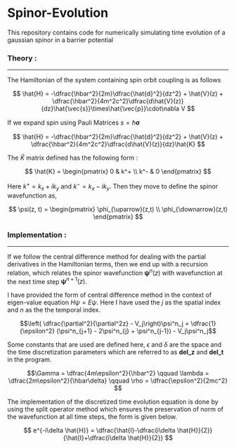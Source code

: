 # Spinor-Evolution
This repository contains code for numerically simulating time evolution of a gaussian spinor in a barrier potential

### Theory :
---

The Hamiltonian of the system containing spin orbit coupling is as follows

$$ \hat{H} = -\dfrac{\hbar^2}{2m}\dfrac{\hat{d}^2}{dz^2} + \hat{V}(z) + \dfrac{\hbar^2}{4m^2c^2}\dfrac{d\hat{V}(z)}{dz}\hat{\vec{s}}\times\hat{\vec{p}}\cdot\nabla V $$

If we expand spin using Pauli Matrices $s=\hbar\mathbf{\sigma}$

$$ \hat{H} = -\dfrac{\hbar^2}{2m}\dfrac{\hat{d}^2}{dz^2} + \hat{V}(z) + \dfrac{\hbar^2}{4m^2c^2}\dfrac{d\hat{V}(z)}{dz}\hat{K} $$

The $\hat{K}$ matrix defined has the following form :

$$ \hat{K} = \begin{pmatrix} 0 & k^+ \\ k^- & 0 \end{pmatrix} $$

Here $k^+=k_x+ik_y$ and $k^-=k_x-ik_y$. Then they move to define the spinor wavefunction as, 

$$ \psi(z, t) = \begin{pmatrix} \phi_{\uparrow}(z,t) \\ \phi_{\downarrow}(z,t) \end{pmatrix} $$

### Implementation :
---

If we follow the central difference method for dealing with the partial derivatives in the Hamiltonian terms, then we end up with a recursion relation, which relates the spinor wavefunction $\mathbf{\psi}^n(z)$ with wavefunction at the next time step $\mathbf{\psi}^{n+1}(z)$.

I have provided the form of central difference method in the context of eigen-value equation $H\psi = E\psi$. Here I have used the $j$ as the spatial index and $n$ as the the temporal index.

$$\left( \dfrac{\partial^2}{\partial^2z} - V_j\right)\psi^n_j = \dfrac{1}{\epsilon^2} (\psi^n_{j+1} - 2\psi^n_{j} + \psi^n_{j-1}) - V_j\psi^n_j$$

Some constants that are used are defined here, $\epsilon$ and $\delta$ are the space and the time discretization parameters which are referred to as <b>del_z</b> and <b>del_t</b> in the program.
 
$$\Gamma = \dfrac{4m\epsilon^2}{\hbar^2} \qquad \lambda = \dfrac{2m\epsilon^2}{\hbar\delta} \qquad \rho = \dfrac{\epsilon^2}{2mc^2} $$

The implementation of the discretized time evolution equation is done by using the split operator method which ensures the preservation of norm of the wavefunction at all time steps, the form is given below.

$$ e^{-i\delta \hat{H}} = \dfrac{\hat{I}-\dfrac{i\delta \hat{H}}{2}}{\hat{I}+\dfrac{i\delta \hat{H}}{2}} $$

